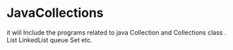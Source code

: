 # JavaCollections
it will Include the programs related to java Collection and Collections class . List LinkedList  queue  Set etc.
